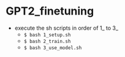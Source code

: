 # GPT2_finetuning

- execute the sh scripts in order of 1_ to 3_
  - `$ bash 1_setup.sh`
  - `$ bash 2_train.sh`
  - `$ bash 3_use_model.sh`


